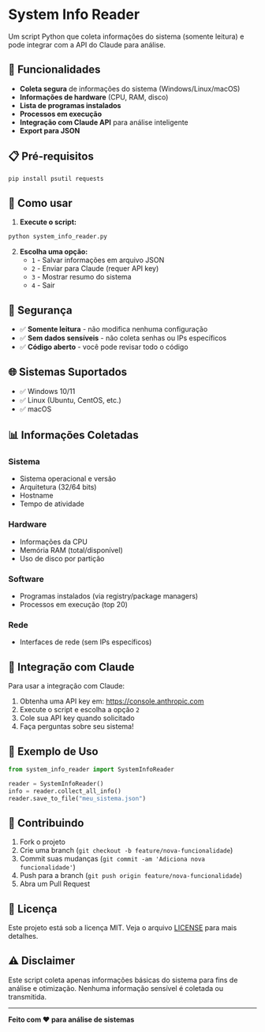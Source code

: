# System Info Reader

Um script Python que coleta informações do sistema (somente leitura) e pode integrar com a API do Claude para análise.

## 🚀 Funcionalidades

- **Coleta segura** de informações do sistema (Windows/Linux/macOS)
- **Informações de hardware** (CPU, RAM, disco)
- **Lista de programas instalados**
- **Processos em execução**
- **Integração com Claude API** para análise inteligente
- **Export para JSON**

## 📋 Pré-requisitos

```bash
pip install psutil requests
```

## 🔧 Como usar

1. **Execute o script:**
```bash
python system_info_reader.py
```

2. **Escolha uma opção:**
   - `1` - Salvar informações em arquivo JSON
   - `2` - Enviar para Claude (requer API key)
   - `3` - Mostrar resumo do sistema
   - `4` - Sair

## 🔐 Segurança

- ✅ **Somente leitura** - não modifica nenhuma configuração
- ✅ **Sem dados sensíveis** - não coleta senhas ou IPs específicos
- ✅ **Código aberto** - você pode revisar todo o código

## 🌐 Sistemas Suportados

- ✅ Windows 10/11
- ✅ Linux (Ubuntu, CentOS, etc.)
- ✅ macOS

## 📊 Informações Coletadas

### Sistema
- Sistema operacional e versão
- Arquitetura (32/64 bits)
- Hostname
- Tempo de atividade

### Hardware
- Informações da CPU
- Memória RAM (total/disponível)
- Uso de disco por partição

### Software
- Programas instalados (via registry/package managers)
- Processos em execução (top 20)

### Rede
- Interfaces de rede (sem IPs específicos)

## 🤖 Integração com Claude

Para usar a integração com Claude:

1. Obtenha uma API key em: https://console.anthropic.com
2. Execute o script e escolha a opção `2`
3. Cole sua API key quando solicitado
4. Faça perguntas sobre seu sistema!

## 📄 Exemplo de Uso

```python
from system_info_reader import SystemInfoReader

reader = SystemInfoReader()
info = reader.collect_all_info()
reader.save_to_file("meu_sistema.json")
```

## 🤝 Contribuindo

1. Fork o projeto
2. Crie uma branch (`git checkout -b feature/nova-funcionalidade`)
3. Commit suas mudanças (`git commit -am 'Adiciona nova funcionalidade'`)
4. Push para a branch (`git push origin feature/nova-funcionalidade`)
5. Abra um Pull Request

## 📝 Licença

Este projeto está sob a licença MIT. Veja o arquivo [LICENSE](LICENSE) para mais detalhes.

## ⚠️ Disclaimer

Este script coleta apenas informações básicas do sistema para fins de análise e otimização. Nenhuma informação sensível é coletada ou transmitida.

---

**Feito com ❤️ para análise de sistemas**
